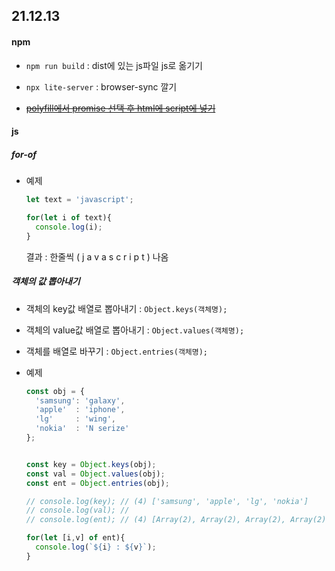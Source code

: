 ## 21.12.13

#### npm

- `npm run build` : dist에 있는 js파일 js로 옮기기

- `npx lite-server` : browser-sync 깔기

- ~~[polyfill에서 promise 선택 후 html에 script에 넣기](https://polyfill.io/v3/url-builder/)~~



#### js

##### for-of

- 예제
  
  ```js
  let text = 'javascript';
  
  for(let i of text){
    console.log(i);
  }
  ```
  
  결과 : 한줄씩 ( j a v a s c r i p t ) 나옴



##### 객체의 값 뽑아내기

- 객체의 key값 배열로 뽑아내기 : `Object.keys(객체명);`

- 객체의 value값 배열로 뽑아내기 : `Object.values(객체명);`

- 객체를 배열로 바꾸기 : `Object.entries(객체명);`

- 예제
  
  ```js
  const obj = {
    'samsung': 'galaxy',
    'apple'  : 'iphone',
    'lg'     : 'wing',
    'nokia'  : 'N serize'
  };
  
  
  const key = Object.keys(obj);
  const val = Object.values(obj);
  const ent = Object.entries(obj);
  
  // console.log(key); // (4) ['samsung', 'apple', 'lg', 'nokia'] 
  // console.log(val); // 
  // console.log(ent); // (4) [Array(2), Array(2), Array(2), Array(2)]
  
  for(let [i,v] of ent){
    console.log(`${i} : ${v}`);
  }
  ```
  
  
